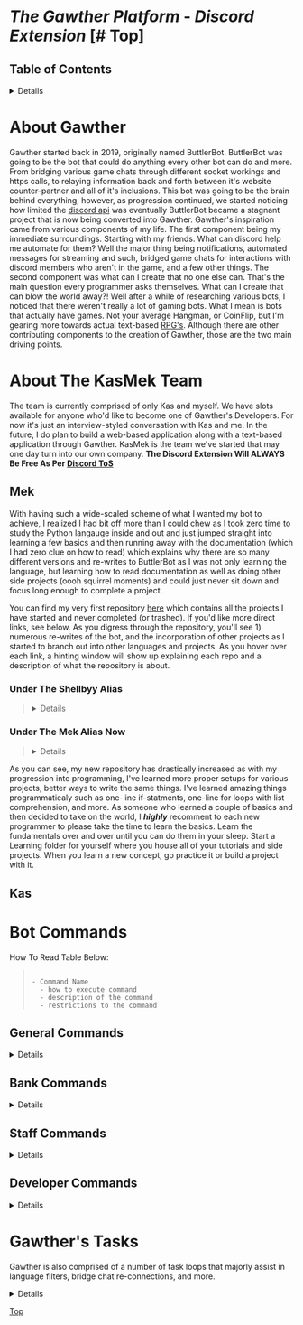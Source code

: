 # **_The Gawther Platform_** - **_Discord Extension_** [# Top]

## Table of Contents

<details>

> - [About Gawther](#about-gawther)
> - [About The KasMek Team](#about-the-team)
>   - [Mek](#mek)
>   - [Kas](#kas)
> - [Gawther's Commands](#bot-commands)
>   - [General Commands](#general-commands)
>   - [Staff Commands](#staff-commands)
>   - [Developer Commands](#dev-commands)
> - [Gawther's Tasks](#task-loops)
>   - [On Member Join](#on-member-join)
>   - [Pending Verification](#pending-verification)
>   - [Check Database For Members](check-db-for-members)

</details>


# About Gawther

Gawther started back in 2019, originally named ButtlerBot. ButtlerBot was going to be the bot that could do anything every other bot can do and more. From bridging various game chats through different socket workings and https calls, to relaying information back and forth between it's website counter-partner and all of it's inclusions. This bot was going to be the brain behind everything, however, as progression continued, we started noticing how limited the [discord api](https://discordpy.readthedocs.io/en/stable/) was eventually ButtlerBot became a stagnant project that is now being converted into Gawther. Gawther's inspiration came from various components of my life. The first component being my immediate surroundings. Starting with my friends. What can discord help me automate for them? Well the major thing being notifications, automated messages for streaming and such, bridged game chats for interactions with discord members who aren't in the game, and a few other things. The second component was what can I create that no one else can. That's the main question every programmer asks themselves. What can I create that can blow the world away?! Well after a while of researching various bots, I noticed that there weren't really a lot of gaming bots. What I mean is bots that actually have games. Not your average Hangman, or CoinFlip, but I'm gearing more towards actual text-based [RPG's](https://www.techopedia.com/definition/27052/role-playing-game-rpg). Although there are other contributing components to the creation of Gawther, those are the two main driving points.

# About The KasMek Team

The team is currently comprised of only Kas and myself. We have slots available for anyone who'd like to become one of Gawther's Developers. For now it's just an interview-styled conversation with Kas and me. In the future, I do plan to build a web-based application along with a text-based application through Gawther. KasMek is the team we've started that may one day turn into our own company. **The Discord Extension Will ALWAYS Be Free As Per [Discord ToS]("https://discord.com/terms")**

## Mek

With having such a wide-scaled scheme of what I wanted my bot to achieve, I realized I had bit off more than I could chew as I took zero time to study the Python langauge inside and out and just jumped straight into learning a few basics and then running away with the documentation (which I had zero clue on how to read) which explains why there are so many different versions and re-writes to ButtlerBot as I was not only learning the language, but learning how to read documentation as well as doing other side projects (oooh squirrel moments) and could just never sit down and focus long enough to complete a project.  

You can find my very first repository [here](https://github.com/shellbyy0124?tab=repositories) which contains all the projects I have started and never completed (or trashed). If you'd like more direct links, see below. As you digress through the repository, you'll see 1) numerous re-writes of the bot, and the incorporation of other projects as I started to branch out into other languages and projects. As you hover over each link, a hinting window will show up explaining each repo and a description of what the repository is about.

### Under The Shellbyy Alias

> <details>
>
> - [Main Repo](https://github.com/shellbyy0124?tab=repositories, "When I was working under the Shellbyy alias")
>
>   - [python-speaks](https://github.com/shellbyy0124/python-speaks, "Learning To Make My Computer Talk")
>
>   - [random-project-generator](https://github.com/shellbyy0124/random-project-generator, "At this point I had become bored and was tired of trying to think of a project on my own thus I started looking to various difficulty leveled projects and built a program to generate a project for me based off inserted criteria.")
>
>   - [Gawther-Bot](https://github.com/shellbyy0124/Gawther-Bot, "This was going to be the first official version of Gawther, but I decided to turn it into a playground to see what I could come up with my own from scratch.")
>
>   - [gawther-discord-bot](https://github.com/shellbyy0124/gawther-discord-bot, "Another version of Gawther. Still tossing around ideas and trying to really get an idea of where I wanted to go with the bot.")
>
>   - [random-project-generator](https://github.com/shellbyy0124/random_project_generator, "A second version of the first random project generator. This one is a project generator that generates randomly without user input.")
>
>   - [meks_projects.github.io](https://github.com/shellbyy0124/meks_projects.github.io, "I was learning to build websites and was trying to create a website that would showcase all of my projects I had accomplished. This eventually became trash.")
>
>   - [create-react-app-in-python](https://github.com/shellbyy0124/create-react-app-in-python, "I honestly got tired of manually creating website workspace projects for each new project everytime I messed one up and had to start over, so I attempted to automize creating the workspace.")
>
>   - [calculator.github.io](https://github.com/shellbyy0124/calculator.github.io, "I had finally created my first calculator and added a few features for my cousin to use at work.")
>
>   - [shaans_jewelers](https://github.com/shellbyy0124/shaans_jewelers, "Thought I was good enough with building websites that I could build one for a local jewelery store in town, and then realized just how aggravating the backend work was going to be to learn and trashed the project.")
>
>   - [gawth3r_platform](https://github.com/shellbyy0124/gawth3r_platform, "The second renaming of the platform. Still trying to figure out a direction to go with the bot.")
>
>   - [mekasu0124.github.io](https://github.com/shellbyy0124/mekasu0124.github.io, "Second attempt at creating my own website...or my first attempt. Check the dates on which one is most recent. That's the second one :P")
>
>   - [Gother_discord](https://github.com/shellbyy0124/Gother_discord, "Either another renaming or another idea tossing version of the bot")
>
>   - [Gother_Discord_Js](https://github.com/shellbyy0124/Gother_Discord_Js, "Attempting to learn the Discord JS Documentation and seeing if I wanted to do the bot in JavaScript instead of Python as I was heavily enjoying JavaScript at the time")
>
>   - [Gother](https://github.com/shellbyy0124/Gother, "Attempting to bring the two extensions together as one working platform.")
>
>   - [ButtlerBotDiscord](https://github.com/shellbyy0124/ButtlerBotDiscord, "Another version of ButtlerBot that went more in depth")
>
>   - [new_bot_code](https://github.com/shellbyy0124/new_bot_code, "I had messed up the current working environment for the bot, and needed a place to host the files while I fixed the environment and switched operating systems.")
>
>   - [ButtlerBot](https://github.com/shellbyy0124/ButtlerBot, "This repo houses a new version of the bot. I had started working in versions instead of just re-writing the bot over and over.")
>
> </details>

### Under The Mek Alias Now

> <details>
>
> - [Main Repo](https://github.com/mekasu0124?tab=repositories, "Under my new alias of Mekasu")
>
>   - [GawtherBot](, "This is the current running project folder for the Gawther Platform Discord Extension.") Currently Private While In Development. Will Edit With A Link To The Public Version When Available
>.
>   - [GawtherWebsite](, "This is the current running project folder for the Gawther Platform Website Extension.") Currently Private While In Developement. Will Edit With A Link To The Public Version When Available.
>
>   - [meks-todo-app](https://github.com/mekasu0124/meks-todo-app, "Started Learning Mobile App Development using the ReactNative framework.")
>
>   - [meks-address-book](https://github.com/mekasu0124/meks-address-book, "Learned how to create my own address book in Python. Decided to showcase it.")
>
 </details>

As you can see, my new repository has drastically increased as with my progression into programming, I've learned more proper setups for various projects, better ways to write the same things. I've learned amazing things programmaticaly such as one-line if-statments, one-line for loops with list comprehension, and more. As someone who learned a couple of basics and then decided to take on the world, I ***highly*** recomment to each new programmer to please take the time to learn the basics. Learn the fundamentals over and over until you can do them in your sleep. Start a Learning folder for yourself where you house all of your tutorials and side projects. When you learn a new concept, go practice it or build a project with it.

## Kas

# Bot Commands

How To Read Table Below:

> ```
>
> - Command Name
>   - how to execute command
>   - description of the command
>   - restrictions to the command
>
> ```

## General Commands

<details>

- **Favorite Quote**
  - /gawther fav_quote
  - Allows a member to set their favorite quote which is currently only used on embed footers that do not have a preset foot note.
  - Must be a printable [string](https://docs.python.org/3/library/string.html)
- **Help**
  - /gawther help
  - Returns a Paginator Embed to the member showing all available commands to them
  - Must have a staff members role in order to see the staff help menu.
  - Must have a developer members role in oder to see the developers help menu.
- **Ping**
  - /gawther ping
  - Return the bots current latency, or the delay before a transfer of data begins following an instruction for its transfer.
  - The latency must be greater-than or equal-to 20 in order for the member to report the latency to the developers.
- **Rules**
  - /gawther rules
  - Returns a Paginator Embed of all the current rules for both the Website and Discord extensions.
  - None
- **Server**
  - /gawther server
  - Returns a Paginator Embed displaying various counts, status', roles, people in roles, and more
  - None
- **Solved**
  - /gawther solved
  - Marks a support forum thread within the Support category in the Discord Extension as solved which therein closes the channel, writes the messages within the support channel to a text document format in memory and sends the file with a confirmation embed to their direct messages.
  - Must be in a Support Thread within the Support Category to use this command.
- **Subscribe**
  - /gawther subscribe
  - Returns a link to the Website Extension that allows a member to sign-up for and subscribe to the Gather Platform. Once available, furthering details will be shown here.
  - None
- **Who Is**
  - /gawther who_is
  - Requests member input for a user's ID then returns a Paginator Embed showing various details on the target member.
  - The input from the member must be an [Integer](https://www.w3schools.com/python/python_numbers.asp#:~:text=Int%2C%20or%20integer%2C%20is%20a%20whole%20number%2C%20positive%20or%20negative%2C%20without%20decimals%2C%20of%20unlimited%20length.) or [Whole Number](https://www.google.com/search?q=definition+of+a+whole+number&client=opera&hs=DFN&sxsrf=ALiCzsZc6JQtSlKhacOplIMiRtX16IM5aQ%3A1667178124225&ei=jB5fY-qgDZSgqtsPhqmmuAs&ved=0ahUKEwjqlvy-oon7AhUUkGoFHYaUCbcQ4dUDCBA&uact=5&oq=definition+of+a+whole+number&gs_lcp=Cgxnd3Mtd2l6LXNlcnAQAzIKCAAQgAQQRhD5ATIFCAAQgAQyBggAEBYQHjIGCAAQFhAeMggIABAWEB4QDzIGCAAQFhAeMgYIABAWEB4yBggAEBYQHjIGCAAQFhAeMgYIABAWEB46CggAEEcQ1gQQsAM6BwgAELADEEM6CQgjECcQRhD5AToECAAQQzoKCAAQgAQQhwIQFDoICAAQgAQQsQM6BAgjECc6BQgAEJECOg8IABCABBCHAhAUEEYQ-QE6BwgAEIAEEAo6CAgAEBYQHhAKSgQITRgBSgQIQRgASgQIRhgAUPQHWOQbYIgdaAFwAXgAgAGYAYgB9hKSAQQyLjE5mAEAoAEByAEKwAEB&sclient=gws-wiz-serp#:~:text=a%20number%20without%20fractions%3B%20an%20integer.).

</details>

## Bank Commands

<details>

- **List Requests**
  - /bank list_requests
  - Returns a Paginator Embed of all open unpaid requests from other members within the discord server.
  - None
- **Pay**
  - /bank pay
  - Requests user input for target member to pay, the amount, and the reason. Pays the member the amount owed (does appropriate addition/subtraction to numbers written in database) and sends a confirmation embed to both users and to a notification channel for staff within the discord server.
  - Member must be either their ID 1234564890123 or their name Gawther
  - Amount must be an [Integer](https://www.w3schools.com/python/python_numbers.asp#:~:text=Int%2C%20or%20integer%2C%20is%20a%20whole%20number%2C%20positive%20or%20negative%2C%20without%20decimals%2C%20of%20unlimited%20length.) or [Whole Number](https://www.google.com/search?q=definition+of+a+whole+number&client=opera&hs=DFN&sxsrf=ALiCzsZc6JQtSlKhacOplIMiRtX16IM5aQ%3A1667178124225&ei=jB5fY-qgDZSgqtsPhqmmuAs&ved=0ahUKEwjqlvy-oon7AhUUkGoFHYaUCbcQ4dUDCBA&uact=5&oq=definition+of+a+whole+number&gs_lcp=Cgxnd3Mtd2l6LXNlcnAQAzIKCAAQgAQQRhD5ATIFCAAQgAQyBggAEBYQHjIGCAAQFhAeMggIABAWEB4QDzIGCAAQFhAeMgYIABAWEB4yBggAEBYQHjIGCAAQFhAeMgYIABAWEB46CggAEEcQ1gQQsAM6BwgAELADEEM6CQgjECcQRhD5AToECAAQQzoKCAAQgAQQhwIQFDoICAAQgAQQsQM6BAgjECc6BQgAEJECOg8IABCABBCHAhAUEEYQ-QE6BwgAEIAEEAo6CAgAEBYQHhAKSgQITRgBSgQIQRgASgQIRhgAUPQHWOQbYIgdaAFwAXgAgAGYAYgB9hKSAQQyLjE5mAEAoAEByAEKwAEB&sclient=gws-wiz-serp#:~:text=a%20number%20without%20fractions%3B%20an%20integer.).
  - Reason must be a printable [string](https://docs.python.org/3/library/string.html).
- **Pay Request**
  - /bank pay_request
  - Allows a member to pay a specified request at a time.
  - Target member must be an ID (012345678901234) or name (Gawther)
  - Amount must be an [Integer](https://www.w3schools.com/python/python_numbers.asp#:~:text=Int%2C%20or%20integer%2C%20is%20a%20whole%20number%2C%20positive%20or%20negative%2C%20without%20decimals%2C%20of%20unlimited%20length.) or [Whole Number](https://www.google.com/search?q=definition+of+a+whole+number&client=opera&hs=DFN&sxsrf=ALiCzsZc6JQtSlKhacOplIMiRtX16IM5aQ%3A1667178124225&ei=jB5fY-qgDZSgqtsPhqmmuAs&ved=0ahUKEwjqlvy-oon7AhUUkGoFHYaUCbcQ4dUDCBA&uact=5&oq=definition+of+a+whole+number&gs_lcp=Cgxnd3Mtd2l6LXNlcnAQAzIKCAAQgAQQRhD5ATIFCAAQgAQyBggAEBYQHjIGCAAQFhAeMggIABAWEB4QDzIGCAAQFhAeMgYIABAWEB4yBggAEBYQHjIGCAAQFhAeMgYIABAWEB46CggAEEcQ1gQQsAM6BwgAELADEEM6CQgjECcQRhD5AToECAAQQzoKCAAQgAQQhwIQFDoICAAQgAQQsQM6BAgjECc6BQgAEJECOg8IABCABBCHAhAUEEYQ-QE6BwgAEIAEEAo6CAgAEBYQHhAKSgQITRgBSgQIQRgASgQIRhgAUPQHWOQbYIgdaAFwAXgAgAGYAYgB9hKSAQQyLjE5mAEAoAEByAEKwAEB&sclient=gws-wiz-serp#:~:text=a%20number%20without%20fractions%3B%20an%20integer.).
  - Reason must be a printable [string](https://docs.python.org/3/library/string.html).
  - Request Number must be an [Integer](https://www.w3schools.com/python/python_numbers.asp#:~:text=Int%2C%20or%20integer%2C%20is%20a%20whole%20number%2C%20positive%20or%20negative%2C%20without%20decimals%2C%20of%20unlimited%20length.) or [Whole Number](https://www.google.com/search?q=definition+of+a+whole+number&client=opera&hs=DFN&sxsrf=ALiCzsZc6JQtSlKhacOplIMiRtX16IM5aQ%3A1667178124225&ei=jB5fY-qgDZSgqtsPhqmmuAs&ved=0ahUKEwjqlvy-oon7AhUUkGoFHYaUCbcQ4dUDCBA&uact=5&oq=definition+of+a+whole+number&gs_lcp=Cgxnd3Mtd2l6LXNlcnAQAzIKCAAQgAQQRhD5ATIFCAAQgAQyBggAEBYQHjIGCAAQFhAeMggIABAWEB4QDzIGCAAQFhAeMgYIABAWEB4yBggAEBYQHjIGCAAQFhAeMgYIABAWEB46CggAEEcQ1gQQsAM6BwgAELADEEM6CQgjECcQRhD5AToECAAQQzoKCAAQgAQQhwIQFDoICAAQgAQQsQM6BAgjECc6BQgAEJECOg8IABCABBCHAhAUEEYQ-QE6BwgAEIAEEAo6CAgAEBYQHhAKSgQITRgBSgQIQRgASgQIRhgAUPQHWOQbYIgdaAFwAXgAgAGYAYgB9hKSAQQyLjE5mAEAoAEByAEKwAEB&sclient=gws-wiz-serp#:~:text=a%20number%20without%20fractions%3B%20an%20integer.).
- **Request**
  - /bank request
  - Allows a member to request money from another member for whatever reason
  - Target member must be an ID (012345678901234) or name (Gawther)
  - Amount must be an [Integer](https://www.w3schools.com/python/python_numbers.asp#:~:text=Int%2C%20or%20integer%2C%20is%20a%20whole%20number%2C%20positive%20or%20negative%2C%20without%20decimals%2C%20of%20unlimited%20length.) or [Whole Number](https://www.google.com/search?q=definition+of+a+whole+number&client=opera&hs=DFN&sxsrf=ALiCzsZc6JQtSlKhacOplIMiRtX16IM5aQ%3A1667178124225&ei=jB5fY-qgDZSgqtsPhqmmuAs&ved=0ahUKEwjqlvy-oon7AhUUkGoFHYaUCbcQ4dUDCBA&uact=5&oq=definition+of+a+whole+number&gs_lcp=Cgxnd3Mtd2l6LXNlcnAQAzIKCAAQgAQQRhD5ATIFCAAQgAQyBggAEBYQHjIGCAAQFhAeMggIABAWEB4QDzIGCAAQFhAeMgYIABAWEB4yBggAEBYQHjIGCAAQFhAeMgYIABAWEB46CggAEEcQ1gQQsAM6BwgAELADEEM6CQgjECcQRhD5AToECAAQQzoKCAAQgAQQhwIQFDoICAAQgAQQsQM6BAgjECc6BQgAEJECOg8IABCABBCHAhAUEEYQ-QE6BwgAEIAEEAo6CAgAEBYQHhAKSgQITRgBSgQIQRgASgQIRhgAUPQHWOQbYIgdaAFwAXgAgAGYAYgB9hKSAQQyLjE5mAEAoAEByAEKwAEB&sclient=gws-wiz-serp#:~:text=a%20number%20without%20fractions%3B%20an%20integer.).
  - Reason must be a printable [string](https://docs.python.org/3/library/string.html).

</details>

## Staff Commands

<details>

- **Adjust Balance**
  - /bank adjust_balance
  - Allows a staff member to adjust a members balance. The amount given to the member is subtracted from the guilds bank alotment. The amount taken from the member is added to the guilds bank alotment.
  - Target member must be an ID (012345678901234) or name (Gawther)
  - Amount must be an [Integer](https://www.w3schools.com/python/python_numbers.asp#:~:text=Int%2C%20or%20integer%2C%20is%20a%20whole%20number%2C%20positive%20or%20negative%2C%20without%20decimals%2C%20of%20unlimited%20length.) or [Whole Number](https://www.google.com/search?q=definition+of+a+whole+number&client=opera&hs=DFN&sxsrf=ALiCzsZc6JQtSlKhacOplIMiRtX16IM5aQ%3A1667178124225&ei=jB5fY-qgDZSgqtsPhqmmuAs&ved=0ahUKEwjqlvy-oon7AhUUkGoFHYaUCbcQ4dUDCBA&uact=5&oq=definition+of+a+whole+number&gs_lcp=Cgxnd3Mtd2l6LXNlcnAQAzIKCAAQgAQQRhD5ATIFCAAQgAQyBggAEBYQHjIGCAAQFhAeMggIABAWEB4QDzIGCAAQFhAeMgYIABAWEB4yBggAEBYQHjIGCAAQFhAeMgYIABAWEB46CggAEEcQ1gQQsAM6BwgAELADEEM6CQgjECcQRhD5AToECAAQQzoKCAAQgAQQhwIQFDoICAAQgAQQsQM6BAgjECc6BQgAEJECOg8IABCABBCHAhAUEEYQ-QE6BwgAEIAEEAo6CAgAEBYQHhAKSgQITRgBSgQIQRgASgQIRhgAUPQHWOQbYIgdaAFwAXgAgAGYAYgB9hKSAQQyLjE5mAEAoAEByAEKwAEB&sclient=gws-wiz-serp#:~:text=a%20number%20without%20fractions%3B%20an%20integer.).
  - Reason must be a printable [string](https://docs.python.org/3/library/string.html).
- **Purge**
  - /staff purge
  - Allows a staff member to purge *n* messages from the channel the command is executed in, then produces a file from temporary memory to the designated notification channel.
  - Amount must be an [Integer](https://www.w3schools.com/python/python_numbers.asp#:~:text=Int%2C%20or%20integer%2C%20is%20a%20whole%20number%2C%20positive%20or%20negative%2C%20without%20decimals%2C%20of%20unlimited%20length.) or [Whole Number](https://www.google.com/search?q=definition+of+a+whole+number&client=opera&hs=DFN&sxsrf=ALiCzsZc6JQtSlKhacOplIMiRtX16IM5aQ%3A1667178124225&ei=jB5fY-qgDZSgqtsPhqmmuAs&ved=0ahUKEwjqlvy-oon7AhUUkGoFHYaUCbcQ4dUDCBA&uact=5&oq=definition+of+a+whole+number&gs_lcp=Cgxnd3Mtd2l6LXNlcnAQAzIKCAAQgAQQRhD5ATIFCAAQgAQyBggAEBYQHjIGCAAQFhAeMggIABAWEB4QDzIGCAAQFhAeMgYIABAWEB4yBggAEBYQHjIGCAAQFhAeMgYIABAWEB46CggAEEcQ1gQQsAM6BwgAELADEEM6CQgjECcQRhD5AToECAAQQzoKCAAQgAQQhwIQFDoICAAQgAQQsQM6BAgjECc6BQgAEJECOg8IABCABBCHAhAUEEYQ-QE6BwgAEIAEEAo6CAgAEBYQHhAKSgQITRgBSgQIQRgASgQIRhgAUPQHWOQbYIgdaAFwAXgAgAGYAYgB9hKSAQQyLjE5mAEAoAEByAEKwAEB&sclient=gws-wiz-serp#:~:text=a%20number%20without%20fractions%3B%20an%20integer.).
  - Reason must be a printable [string](https://docs.python.org/3/library/string.html).

</details>

## Developer Commands

<details>

- **Send Developer Note**
  - /developers send_dev_note
  - Allows a developer to send a note to a designated dev_notes channel of any messages they need to leave behind for other developers. When the message is sent, it also pings a silent role named dev_notes to alert other developers of the note.
  - The note must be a printable [string](https://docs.python.org/3/library/string.html).
- **Create Category**
  - /developers create_category
  - As an ever-growing and ever-developing community, this allows the developers to be able to quickly create a new category within the discord. In future updates of the bot, this command will be developed further to allow for *security options* which are different levels of permissions for the various roles within the discord server to have setup autonimously.
  - The category name must be a printable [string](https://docs.python.org/3/library/string.html).
- **Create Channel**
  - /developers create_channel
  - In addition to the **Create Category** command, this command allows developers to swiftly create channels within a category within the discord extension and automatically syncs the channels permissions to that of the parent category. Requests user in put for the channel's name, and category.
  - The channel name and category name must be a printable [string](https://docs.python.org/3/library/string.html).
- **Delete Category**
  - /developers delete_category
  - Allows developers to delete a specified category within the discord server. It requests user input on what to do with any channels that are in the category currently with the options to delete or move them. 
  - User inputs must be a printable [string](https://docs.python.org/3/library/string.html).
- **Delete Channel**
  - /developers delete_channel
  - Allows developers to delete a specified channel within a specified category. It requests user input on creating a backup of the entire channel or not.
  - User inputs must be a printable [string](https://docs.python.org/3/library/string.html).

</details>

# Gawther's Tasks

Gawther is also comprised of a number of task loops that majorly assist in language filters, bridge chat re-connections, and more.

<details>

## On Member Join

This function activates when a member joins the discord by sending the user a welcome embed. Within this embed, we display our values, missions, rules, and punishment table. The embed may seem a bit overwhelming as we are currently debating on a proper approach for this welcome message, but it also selects a random quote to display on the welcome embed that is sent to the designated welcome channel within the discord server. In addition, it also writes the new member to the database (or picks back up where the member left off if it's a returning member) with a fresh bank amount of $1,000 GB. The GB stands for Gawther Bucks.

## Check Pending

This task loop runs every 24 hours and checks for any members who have created their accounts on the [discord main website](https://discord.com) but never verified their accounts through their email, or for whatever reason. If there are any members with a true pending status will be courtesly notified by the bot that their pending verification. Anyone who does not go and verify their account with 72 hours of receiving the first message, then they will be removed from the discord server as a safety precaution.

## Check Database For Members

This task loop runs every 12 hours and just runs a double check that any and all members who have joined Gawther within the last 12 hours are written to the database. It's a secondary check for just in case a member joins the channel and send Confirm to the bot when the bot DM's them, but it gives them an error message. The staff members will have a command that will write the new member to the database so that the member does not have to wait until the 12-hour mark for the bot to write them to the database.

</details>


[Top](#top)
